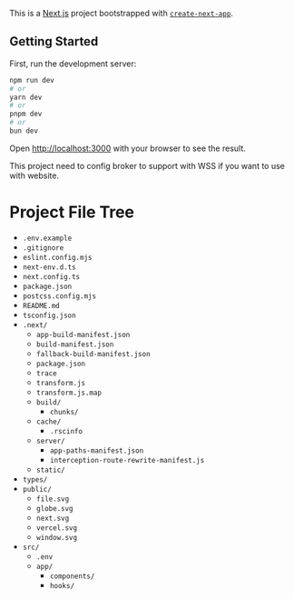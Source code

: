 This is a [Next.js](https://nextjs.org) project bootstrapped with [`create-next-app`](https://nextjs.org/docs/app/api-reference/cli/create-next-app).

## Getting Started

First, run the development server:

```bash
npm run dev
# or
yarn dev
# or
pnpm dev
# or
bun dev
```

Open [http://localhost:3000](http://localhost:3000) with your browser to see the result.


This project need to config broker to support with WSS if you want to use with website.



# Project File Tree

- `.env.example`
- `.gitignore`
- `eslint.config.mjs`
- `next-env.d.ts`
- `next.config.ts`
- `package.json`
- `postcss.config.mjs`
- `README.md`
- `tsconfig.json`
- `.next/`
  - `app-build-manifest.json`
  - `build-manifest.json`
  - `fallback-build-manifest.json`
  - `package.json`
  - `trace`
  - `transform.js`
  - `transform.js.map`
  - `build/`
    - `chunks/`
  - `cache/`
    - `.rscinfo`
  - `server/`
    - `app-paths-manifest.json`
    - `interception-route-rewrite-manifest.js`
  - `static/`
- `types/`
- `public/`
  - `file.svg`
  - `globe.svg`
  - `next.svg`
  - `vercel.svg`
  - `window.svg`
- `src/`
  - `.env`
  - `app/`
    - `components/`
    - `hooks/`